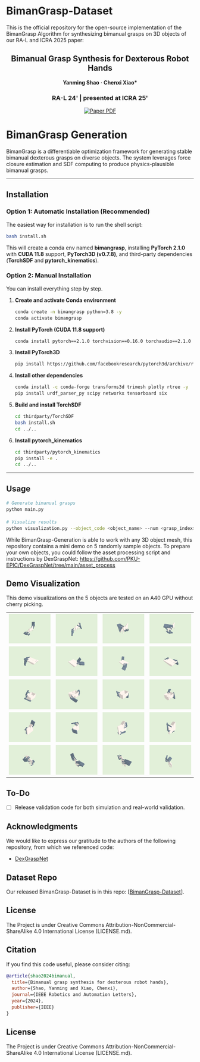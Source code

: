 # BimanGrasp-Dataset
This is the official repository for the open-source implementation of the BimanGrasp Algorithm for synthesizing bimanual grasps on 3D objects of our RA-L and ICRA 2025 paper:

<p align="center">
  <h2 align="center">Bimanual Grasp Synthesis for Dexterous Robot Hands</h2>


<p align="center">
    <strong>Yanming Shao</strong></a>
    ·
    <strong>Chenxi Xiao*</strong>
 </p>
 
<h3 align="center">RA-L 24' | presented at ICRA 25'</h3>

<p align="center">
    <a href="https://arxiv.org/abs/2411.15903">
      <img src='https://img.shields.io/badge/Paper-green?style=for-the-badge&logo=adobeacrobatreader&logoColor=white&labelColor=66cc00&color=94DD15' alt='Paper PDF'>
    </a>
</p>

# BimanGrasp Generation

BimanGrasp is a differentiable optimization framework for generating stable bimanual dexterous grasps on diverse objects. The system leverages force closure estimation and SDF computing to produce physics-plausible bimanual grasps. 

---

## Installation

### Option 1: Automatic Installation (Recommended)

The easiest way for installation is to run the shell script:

```bash
bash install.sh
```

This will create a conda env named **bimangrasp**, installing **PyTorch 2.1.0** with **CUDA 11.8** support, **PyTorch3D (v0.7.8)**, and third-party dependencies (**TorchSDF** and **pytorch\_kinematics**).

### Option 2: Manual Installation

You can install everything step by step.

1. **Create and activate Conda environment**

   ```bash
   conda create -n bimangrasp python=3.8 -y
   conda activate bimangrasp
   ```

2. **Install PyTorch (CUDA 11.8 support)**

   ```bash
   conda install pytorch==2.1.0 torchvision==0.16.0 torchaudio==2.1.0 pytorch-cuda=11.8 -c pytorch -c nvidia
   ```

3. **Install PyTorch3D**

   ```bash
   pip install https://github.com/facebookresearch/pytorch3d/archive/refs/tags/V0.7.8.tar.gz
   ```

4. **Install other dependencies**

   ```bash
   conda install -c conda-forge transforms3d trimesh plotly rtree -y
   pip install urdf_parser_py scipy networkx tensorboard six
   ```

5. **Build and install TorchSDF**

   ```bash
   cd thirdparty/TorchSDF
   bash install.sh
   cd ../..
   ```

6. **Install pytorch\_kinematics**

   ```bash
   cd thirdparty/pytorch_kinematics
   pip install -e .
   cd ../..
   ```

---

## Usage

```bash
# Generate bimanual grasps
python main.py

# Visualize results
python visualization.py --object_code <object_name> --num <grasp_index>
```

While BimanGrasp-Generation is able to work with any 3D object mesh, this repository contains a mini demo on 5 randomly sample objects. To prepare your own objects, you could follow the asset processing script and instructions by DexGraspNet: https://github.com/PKU-EPIC/DexGraspNet/tree/main/asset_process

## Demo Visualization

This demo visualizations on the 5 objects are tested on an A40 GPU without cherry picking.


| | | | |
|:---:|:---:|:---:|:---:|
| <img src="assets\figs\Breyer_Horse_Of_The_Year_2015_0_screenshot.png" width="100%"> | <img src="assets\figs\Breyer_Horse_Of_The_Year_2015_1_screenshot.png" width="100%"> | <img src="assets\figs\Breyer_Horse_Of_The_Year_2015_2_screenshot.png" width="100%"> | <img src="assets\figs\Breyer_Horse_Of_The_Year_2015_3_screenshot.png" width="100%"> |
| <img src="assets\figs\Cole_Hardware_Dishtowel_Multicolors_0_screenshot.png" width="100%"> | <img src="assets\figs\Cole_Hardware_Dishtowel_Multicolors_1_screenshot.png" width="100%"> | <img src="assets\figs\Cole_Hardware_Dishtowel_Multicolors_2_screenshot.png" width="100%"> | <img src="assets\figs\Cole_Hardware_Dishtowel_Multicolors_3_screenshot.png" width="100%"> |
| <img src="assets\figs\Curver_Storage_Bin_Black_Small_0_screenshot.png" width="100%"> | <img src="assets\figs\Curver_Storage_Bin_Black_Small_1_screenshot.png" width="100%"> | <img src="assets\figs\Curver_Storage_Bin_Black_Small_2_screenshot.png" width="100%"> | <img src="assets\figs\Curver_Storage_Bin_Black_Small_3_screenshot.png" width="100%"> |
| <img src="assets\figs\Hasbro_Monopoly_Hotels_Game_0_screenshot.png" width="100%"> | <img src="assets\figs\Hasbro_Monopoly_Hotels_Game_1_screenshot.png" width="100%"> | <img src="assets\figs\Hasbro_Monopoly_Hotels_Game_2_screenshot.png" width="100%"> | <img src="assets\figs\Hasbro_Monopoly_Hotels_Game_3_screenshot.png" width="100%"> |
| <img src="assets\figs\Schleich_S_Bayala_Unicorn_70432_0_screenshot.png" width="100%"> | <img src="assets\figs\Schleich_S_Bayala_Unicorn_70432_1_screenshot.png" width="100%"> | <img src="assets\figs\Schleich_S_Bayala_Unicorn_70432_2_screenshot.png" width="100%"> | <img src="assets\figs\Schleich_S_Bayala_Unicorn_70432_3_screenshot.png" width="100%"> |


## To-Do

- [ ] Release validation code for both simulation and real-world validation.

## Acknowledgments

We would like to express our gratitude to the authors of the following repository, from which we referenced code:

* [DexGraspNet](https://github.com/PKU-EPIC/DexGraspNet/tree/main)

## Dataset Repo

Our released BimanGrasp-Dataset is in this repo: [[BimanGrasp-Dataset](https://github.com/Tsunami-kun/BimanGrasp-Dataset)].

## License
The Project is under Creative Commons Attribution-NonCommercial-ShareAlike 4.0 International License (LICENSE.md).

## Citation

If you find this code useful, please consider citing:

```bibtex
@article{shao2024bimanual,
  title={Bimanual grasp synthesis for dexterous robot hands},
  author={Shao, Yanming and Xiao, Chenxi},
  journal={IEEE Robotics and Automation Letters},
  year={2024},
  publisher={IEEE}
}
```

## License
The Project is under Creative Commons Attribution-NonCommercial-ShareAlike 4.0 International License (LICENSE.md).
